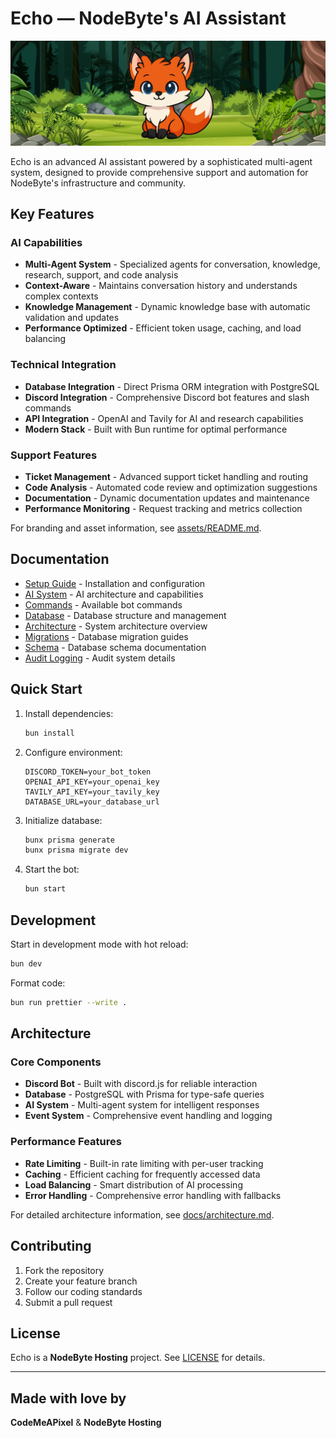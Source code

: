 # Echo — NodeByte's AI Assistant

![Echo Banner](./assets/echo-banner.png)

Echo is an advanced AI assistant powered by a sophisticated multi-agent system, designed to provide comprehensive support and automation for NodeByte's infrastructure and community.

## Key Features

### AI Capabilities
- **Multi-Agent System** - Specialized agents for conversation, knowledge, research, support, and code analysis
- **Context-Aware** - Maintains conversation history and understands complex contexts
- **Knowledge Management** - Dynamic knowledge base with automatic validation and updates
- **Performance Optimized** - Efficient token usage, caching, and load balancing

### Technical Integration
- **Database Integration** - Direct Prisma ORM integration with PostgreSQL
- **Discord Integration** - Comprehensive Discord bot features and slash commands
- **API Integration** - OpenAI and Tavily for AI and research capabilities
- **Modern Stack** - Built with Bun runtime for optimal performance

### Support Features
- **Ticket Management** - Advanced support ticket handling and routing
- **Code Analysis** - Automated code review and optimization suggestions
- **Documentation** - Dynamic documentation updates and maintenance
- **Performance Monitoring** - Request tracking and metrics collection

For branding and asset information, see [assets/README.md](./assets/README.md).

## Documentation

- [Setup Guide](./docs/setup.md) - Installation and configuration
- [AI System](./docs/ai.md) - AI architecture and capabilities
- [Commands](./docs/commands.md) - Available bot commands
- [Database](./docs/database.md) - Database structure and management
- [Architecture](./docs/architecture.md) - System architecture overview
- [Migrations](./docs/migrations.md) - Database migration guides
- [Schema](./docs/schema.md) - Database schema documentation
- [Audit Logging](./docs/audit-logging.md) - Audit system details

## Quick Start

1. Install dependencies:
   ```bash
   bun install
   ```

2. Configure environment:
   ```env
   DISCORD_TOKEN=your_bot_token
   OPENAI_API_KEY=your_openai_key
   TAVILY_API_KEY=your_tavily_key
   DATABASE_URL=your_database_url
   ```

3. Initialize database:
   ```bash
   bunx prisma generate
   bunx prisma migrate dev
   ```

4. Start the bot:
   ```bash
   bun start
   ```

## Development

Start in development mode with hot reload:
```bash
bun dev
```

Format code:
```bash
bun run prettier --write .
```

## Architecture

### Core Components
- **Discord Bot** - Built with discord.js for reliable interaction
- **Database** - PostgreSQL with Prisma for type-safe queries
- **AI System** - Multi-agent system for intelligent responses
- **Event System** - Comprehensive event handling and logging

### Performance Features
- **Rate Limiting** - Built-in rate limiting with per-user tracking
- **Caching** - Efficient caching for frequently accessed data
- **Load Balancing** - Smart distribution of AI processing
- **Error Handling** - Comprehensive error handling with fallbacks

For detailed architecture information, see [docs/architecture.md](./docs/architecture.md).

## Contributing

1. Fork the repository
2. Create your feature branch
3. Follow our coding standards
4. Submit a pull request

## License

Echo is a **NodeByte Hosting** project. See [LICENSE](./LICENSE) for details.

---

## Made with love by

**CodeMeAPixel** & **NodeByte Hosting**
